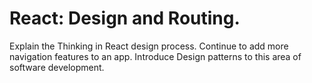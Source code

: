 #  React: Design and Routing.
 
Explain the Thinking in React design process. Continue to add more navigation features to an app. Introduce Design patterns to this area of software development.